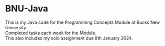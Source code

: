 # BNU-Java
This is my Java code for the Programming Concepts Module at Bucks New University.  
Completed tasks each week for the Module.  
This also includes my solo assignment due 8th January 2024.
